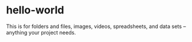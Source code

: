 # hello-world
This is for folders and files, images, videos, spreadsheets, and data sets – anything your project needs.
